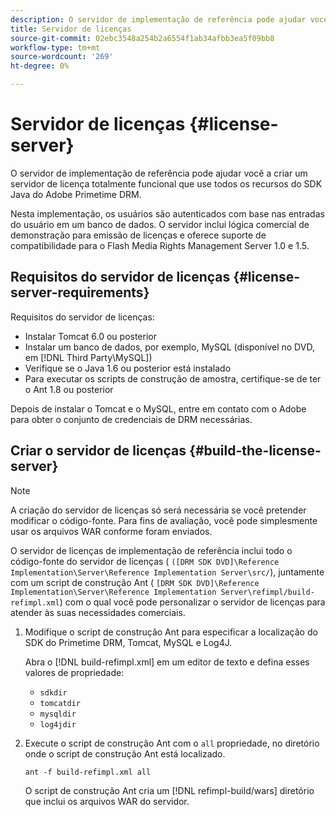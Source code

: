 ```yaml
---
description: O servidor de implementação de referência pode ajudar você a criar um servidor de licença totalmente funcional que use todos os recursos do SDK Java do Adobe Primetime DRM.
title: Servidor de licenças
source-git-commit: 02ebc3548a254b2a6554f1ab34afbb3ea5f09bb8
workflow-type: tm+mt
source-wordcount: '269'
ht-degree: 0%

---
```


# Servidor de licenças {#license-server}

O servidor de implementação de referência pode ajudar você a criar um servidor de licença totalmente funcional que use todos os recursos do SDK Java do Adobe Primetime DRM.

Nesta implementação, os usuários são autenticados com base nas entradas do usuário em um banco de dados. O servidor inclui lógica comercial de demonstração para emissão de licenças e oferece suporte de compatibilidade para o Flash Media Rights Management Server 1.0 e 1.5.

## Requisitos do servidor de licenças {#license-server-requirements}

Requisitos do servidor de licenças:

* Instalar Tomcat 6.0 ou posterior
* Instalar um banco de dados, por exemplo, MySQL (disponível no DVD, em [!DNL Third Party\MySQL])
* Verifique se o Java 1.6 ou posterior está instalado
* Para executar os scripts de construção de amostra, certifique-se de ter o Ant 1.8 ou posterior

Depois de instalar o Tomcat e o MySQL, entre em contato com o Adobe para obter o conjunto de credenciais de DRM necessárias.

## Criar o servidor de licenças {#build-the-license-server}

>[!NOTE]
>
>A criação do servidor de licenças só será necessária se você pretender modificar o código-fonte. Para fins de avaliação, você pode simplesmente usar os arquivos WAR conforme foram enviados.

O servidor de licenças de implementação de referência inclui todo o código-fonte do servidor de licenças ( `([DRM SDK DVD]\Reference Implementation\Server\Reference Implementation Server\src/`), juntamente com um script de construção Ant ( `[DRM SDK DVD]\Reference Implementation\Server\Reference Implementation Server\refimpl/build-refimpl.xml`) com o qual você pode personalizar o servidor de licenças para atender às suas necessidades comerciais.

1. Modifique o script de construção Ant para especificar a localização do SDK do Primetime DRM, Tomcat, MySQL e Log4J.

   Abra o [!DNL build-refimpl.xml] em um editor de texto e defina esses valores de propriedade:

   * `sdkdir`
   * `tomcatdir`
   * `mysqldir`
   * `log4jdir`

1. Execute o script de construção Ant com o `all` propriedade, no diretório onde o script de construção Ant está localizado.

   ```
   ant -f build-refimpl.xml all
   ```

   O script de construção Ant cria um [!DNL refimpl-build/wars] diretório que inclui os arquivos WAR do servidor.
